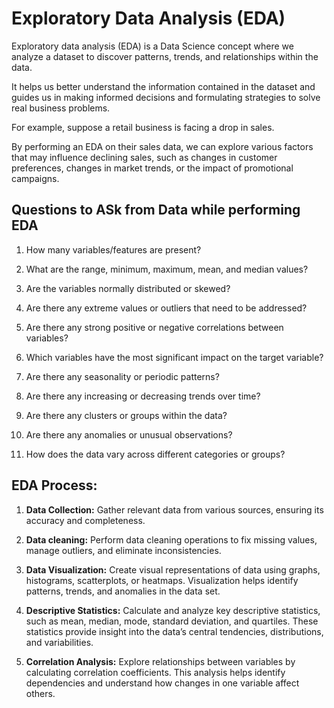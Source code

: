 # Exploratory Data Analysis (EDA)

Exploratory data analysis (EDA) is a Data Science concept where we analyze a dataset to discover patterns, trends, and relationships within the data.

It helps us better understand the information contained in the dataset and guides us in making informed decisions and formulating strategies to solve real business problems.

For example, suppose a retail business is facing a drop in sales.

By performing an EDA on their sales data, we can explore various factors that may influence declining sales, such as changes in customer preferences, changes in market trends, or the impact of promotional campaigns.

## Questions to ASk from Data while performing EDA

1. How many variables/features are present?

2. What are the range, minimum, maximum, mean, and median values?

3. Are the variables normally distributed or skewed?

4. Are there any extreme values or outliers that need to be addressed?

5. Are there any strong positive or negative correlations between variables?

6. Which variables have the most significant impact on the target variable?

7. Are there any seasonality or periodic patterns?

8. Are there any increasing or decreasing trends over time?

9. Are there any clusters or groups within the data?

10. Are there any anomalies or unusual observations?

11. How does the data vary across different categories or groups?

## EDA Process:

1. **Data Collection:** Gather relevant data from various sources, ensuring its accuracy and completeness.

2. **Data cleaning:** Perform data cleaning operations to fix missing values, manage outliers, and eliminate inconsistencies.

3. **Data Visualization:** Create visual representations of data using graphs, histograms, scatterplots, or heatmaps. Visualization helps identify patterns, trends, and anomalies in the data set.

4. **Descriptive Statistics:** Calculate and analyze key descriptive statistics, such as mean, median, mode, standard deviation, and quartiles. These statistics provide insight into the data’s central tendencies, distributions, and variabilities.

5. **Correlation Analysis:** Explore relationships between variables by calculating correlation coefficients. This analysis helps identify dependencies and understand how changes in one variable affect others.